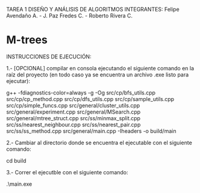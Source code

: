 TAREA 1 DISEÑO Y ANÁLISIS DE ALGORITMOS
INTEGRANTES: Felipe Avendaño A. - J. Paz Fredes C. - Roberto Rivera C.

# M-trees
INSTRUCCIONES DE EJECUCIÓN:

1.- [OPCIONAL] compilar en consola ejecutando el siguiente comando en la raíz del proyecto (en todo caso ya se encuentra un archivo .exe listo para ejecutar):

g++ -fdiagnostics-color=always -g -Og src/cp/bfs_utils.cpp src/cp/cp_method.cpp src/cp/dfs_utils.cpp src/cp/sample_utils.cpp src/cp/simple_funcs.cpp src/general/cluster_utils.cpp src/general/experiment.cpp src/general/MSearch.cpp src/general/mtree_struct.cpp src/ss/minmax_split.cpp src/ss/nearest_neighbour.cpp src/ss/nearest_pair.cpp src/ss/ss_method.cpp src/general/main.cpp -Iheaders -o build/main

2.- Cambiar al directorio donde se encuentra el ejecutable con el siguiente comando:

cd build

3.- Correr el ejecutble con el siguiente comando:

.\main.exe
